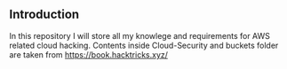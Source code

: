 ## Introduction

In this repository I will store all my knowlege and requirements for AWS related cloud hacking.
Contents inside Cloud-Security and buckets folder are taken from https://book.hacktricks.xyz/
